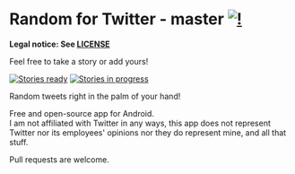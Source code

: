 Random for Twitter - master [![!](https://travis-ci.org/Stoyicker/Twizer.svg?branch=master)](https://travis-ci.org/Stoyicker/Twizer)
=======

**Legal notice: See [LICENSE](https://raw.githubusercontent.com/Stoyicker/Twizer/master/LICENSE "LICENSE")**

Feel free to take a story or add yours!

[![Stories ready](https://badge.waffle.io/Stoyicker/Twizer.png?label=ready&title=Ready)](https://waffle.io/Stoyicker/Twizer)
[![Stories in progress](https://badge.waffle.io/Stoyicker/Twizer.png?label=in%20progress&title=In%20Progress)](https://waffle.io/Stoyicker/Twizer)

Random tweets right in the palm of your hand!

Free and open-source app for Android.
<br>
I am not affiliated with Twitter in any ways, this app does not represent Twitter nor its
employees' opinions nor they do represent mine, and all that stuff.

<!--[![Get it now!](http://developer.android.com/images/brand/en_generic_rgb_wo_60.png "Get it
now!")
](https://play.google.com/store/apps/details?id=org.jorge.twizer)-->

Pull requests are welcome.
